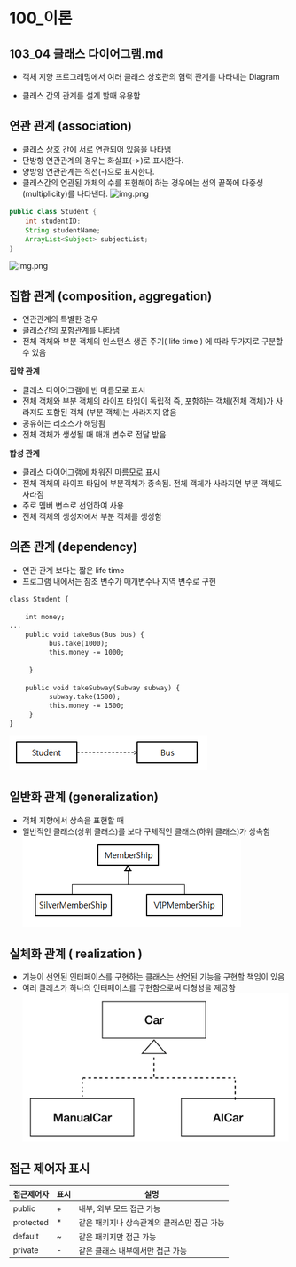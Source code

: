 # 100_이론
## 103_04 클래스 다이어그램.md


- 객체 지향 프로그래밍에서 여러 클래스 상호관의 혐력 관계를 나타내는 Diagram

- 클래스 간의 관계를 설계 할때 유용함


## 연관 관계 (association)
- 클래스 상호 간에 서로 연관되어 있음을 나타냄
- 단방향 연관관계의 경우는 화살표(->)로 표시한다.
- 양방향 연관관계는 직선(-)으로 표시한다.
- 클래스간의 연관된 개체의 수를 표현해야 하는 경우에는 선의 끝쪽에 다중성(multiplicity)를 나타낸다.
![img.png](103_04%20클래스%20다이어그램_01.png)
```java
public class Student {
	int studentID;
	String studentName;
	ArrayList<Subject> subjectList;
}
```
![img.png](103_04%20클래스%20다이어그램_02.png)


## 집합 관계 (composition, aggregation)

- 연관관계의 특별한 경우
- 클래스간의 포함관계를 나타냄
- 전체 객체와 부분 객체의 인스턴스 생존 주기( life time ) 에 따라 두가지로 구분할 수 있음

**집약 관계**

- 클래스 다이어그램에 빈 마름모로 표시
- 전체 객체와 부분 객체의 라이프 타임이 독립적 즉, 포함하는 객체(전체 객체)가 사라져도 포함된 객체 (부분 객체)는 사라지지 않음
- 공유하는 리소스가 해당됨
- 전체 객체가 생성될 때 매개 변수로 전달 받음

**합성 관계**

- 클래스 다이어그램에 채워진 마름모로 표시
- 전체 객체의 라이프 타임에 부분객체가 종속됨. 전체 객체가 사라지면 부분 객체도 사라짐
- 주로 멤버 변수로 선언하여 사용
- 전체 객체의 생성자에서 부분 객체를 생성함

## 의존 관계 (dependency)

- 연관 관계 보다는 짧은 life time
- 프로그램 내에서는 참조 변수가 매개변수나 지역 변수로 구현

```
class Student {

    int money;
...
    public void takeBus(Bus bus) {
		  bus.take(1000);
		  this.money -= 1000;
		  
	 }
	    
	public void takeSubway(Subway subway) {
		  subway.take(1500);
		  this.money -= 1500;
	 }
}
```
![img.png](103_04_클래스다이어그램_03.png)


## 일반화 관계 (generalization)
- 객체 지향에서 상속을 표현할 때
- 일반적인 클래스(상위 클래스)를 보다 구체적인 클래스(하위 클래스)가 상속함
![img.png](103_04_클래스다이어그램_04.png)

## 실체화 관계 ( realization )

- 기능이 선언된 인터페이스를 구현하는 클래스는 선언된 기능을 구현할 책임이 있음
- 여러 클래스가 하나의 인터페이스를 구현함으로써 다형성을 제공함
![img.png](103_04_클래스다이어그램_05.png)

## 접근 제어자 표시


| 접근제어자 | 표시 | 설명 |
| ------ | ------ |------ |
| public | + | 내부, 외부 모드 접근 가능 |
| protected | * | 같은 패키지나 상속관계의 클래스만 접근 가능 |
| default | ~ | 같은 패키지만 접근 가능 |
| private | - | 같은 클래스 내부에서만 접근 가능 |
